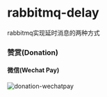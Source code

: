 # rabbitmq-delay
rabbitmq实现延时消息的两种方式


### 赞赏(Donation)


#### 微信(Wechat Pay)

![donation-wechatpay](http://www.mixfate.com/assets/donate-wechatpay.png)